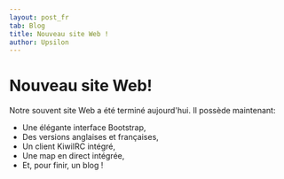 ```yaml
---
layout: post_fr
tab: Blog
title: Nouveau site Web !
author: Upsilon
---
```


# Nouveau site Web!

Notre souvent site Web a été terminé aujourd'hui. Il possède maintenant:
* Une élégante interface Bootstrap,
* Des versions anglaises et françaises,
* Un client KiwiIRC intégré,
* Une map en direct intégrée,
* Et, pour finir, un blog !
